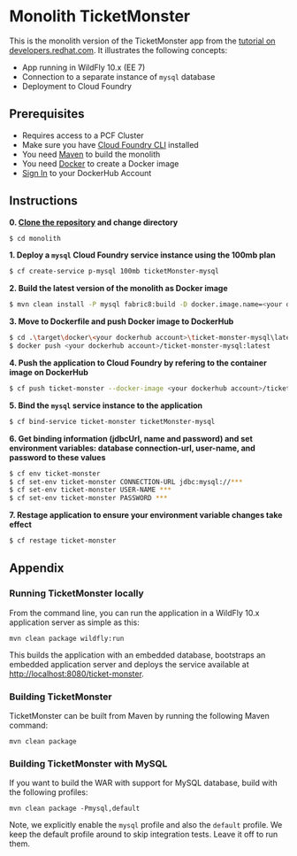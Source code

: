 # Monolith TicketMonster

This is the monolith version of the TicketMonster app from the [tutorial on developers.redhat.com](https://developers.redhat.com/ticket-monster/). It illustrates the following concepts:

* App running in WildFly 10.x (EE 7)
* Connection to a separate instance of `mysql` database
* Deployment to Cloud Foundry

## Prerequisites

* Requires access to a PCF Cluster
* Make sure you have [Cloud Foundry CLI](https://docs.cloudfoundry.org/cf-cli/install-go-cli.html) installed 
* You need [Maven](https://maven.apache.org/) to build the monolith
* You need [Docker](https://www.docker.com/community-edition) to create a Docker image 
* [Sign In](https://hub.docker.com/) to your DockerHub Account

## Instructions

**0. [Clone the repository](https://github.com/johannes-b/monolith#instructions) and change directory**
```sh
$ cd monolith
```

**1. Deploy a `mysql` Cloud Foundry service instance using the 100mb plan**
```sh
$ cf create-service p-mysql 100mb ticketMonster-mysql
```


**2. Build the latest version of the monolith as Docker image**
```sh
$ mvn clean install -P mysql fabric8:build -D docker.image.name=<your dockerhub account>/ticket-monster-mysql:latest
```

**3. Move to Dockerfile and push Docker image to DockerHub**
```sh
$ cd .\target\docker\<your dockerhub account>\ticket-monster-mysql\latest\build
$ docker push <your dockerhub account>/ticket-monster-mysql:latest
```

**4. Push the application to Cloud Foundry by refering to the container image on DockerHub**
```sh
$ cf push ticket-monster --docker-image <your dockerhub account>/ticket-monster-mysql:latest
```

**5. Bind the `mysql` service instance to the application**
```sh
$ cf bind-service ticket-monster ticketMonster-mysql
```

**6. Get binding information (jdbcUrl, name and password) and set environment variables: database connection-url, user-name, and password to these values**
```sh
$ cf env ticket-monster
$ cf set-env ticket-monster CONNECTION-URL jdbc:mysql://***
$ cf set-env ticket-monster USER-NAME ***
$ cf set-env ticket-monster PASSWORD ***
```

**7. Restage application to ensure your environment variable changes take effect**
```sh
$ cf restage ticket-monster
```

## Appendix

### Running TicketMonster locally

From the command line, you can run the application in a WildFly 10.x application server as simple as this:

```
mvn clean package wildfly:run
```

This builds the application with an embedded database, bootstraps an embedded application server and deploys the service available at [http://localhost:8080/ticket-monster](http://localhost:8080/ticket-monster).


### Building TicketMonster

TicketMonster can be built from Maven by running the following Maven command:

```
mvn clean package
```
	
### Building TicketMonster with MySQL 

If you want to build the WAR with support for MySQL database, build with the following profiles:

```
mvn clean package -Pmysql,default
```
       
Note, we explicitly enable the `mysql` profile and also the `default` profile. We keep the default profile around to skip integration tests. Leave it off to run them.   